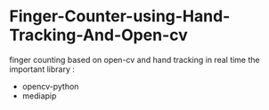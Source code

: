 # Finger-Counter-using-Hand-Tracking-And-Open-cv
finger counting based on open-cv and hand tracking in real time
the important library :
- opencv-python
- mediapip
